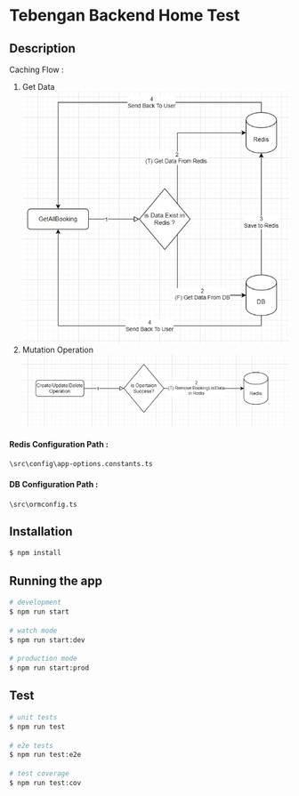 # Tebengan Backend Home Test
## Description
Caching Flow :
1. Get Data <br />
![alt text](https://github.com/Isra1112/tebengan-home-test/blob/master/img/redis-1.jpg?raw=true)
2. Mutation Operation <br />
![alt text](https://github.com/Isra1112/tebengan-home-test/blob/master/img/redis-2.jpg?raw=true)


#### Redis Configuration Path :
```sh
\src\config\app-options.constants.ts
```

#### DB Configuration Path :
```path
\src\ormconfig.ts
```

## Installation

```bash
$ npm install
```

## Running the app

```bash
# development
$ npm run start

# watch mode
$ npm run start:dev

# production mode
$ npm run start:prod
```

## Test

```bash
# unit tests
$ npm run test

# e2e tests
$ npm run test:e2e

# test coverage
$ npm run test:cov
```
